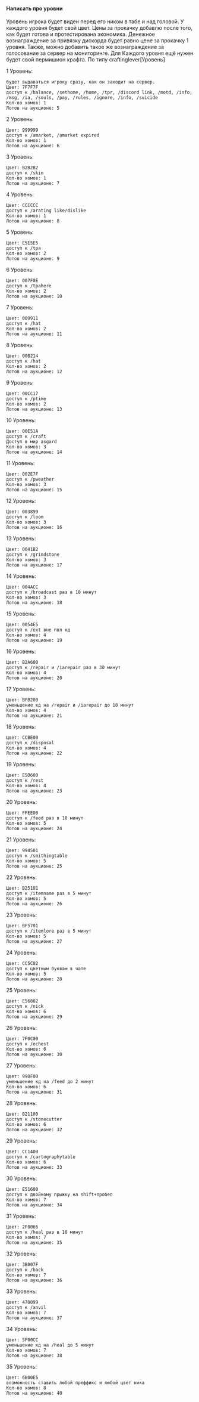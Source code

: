 #### Написать про уровни

Уровень игрока будет виден перед его ником в табе и над головой. У каждого уровня будет свой цвет. Цены за прокачку добавлю после того, как будет готова и протестирована экономика. Денежное вознаграждение за привязку дискорда будет равно цене за прокачку 1 уровня. Также, можно добавить такое же вознаграждение за голосование за сервер на мониторинге.
Для Каждого уровня ещё нужен будет свой пермишион крафта. По типу craftinglever[Уровень]

1  Уровень:

    будет выдаваться игроку сразу, как он заходит на сервер.
    Цвет: 7F7F7F
    доступ к /balance, /sethome, /home, /tpr, /discord link, /motd, /info, /msg, /ia, /souls, /pay, /rules, /ignore, /info, /suicide
    Кол-во хомов: 1
    Лотов на аукционе: 5
 
2  Уровень:

    Цвет: 999999
    доступ к /amarket, /amarket expired
    Кол-во хомов: 1
    Лотов на аукционе: 6

3  Уровень:

    Цвет: B2B2B2
    доступ к /skin
    Кол-во хомов: 1
    Лотов на аукционе: 7

4  Уровень:

    Цвет: CCCCCC
    доступ к /arating like/dislike
    Кол-во хомов: 1
    Лотов на аукционе: 8

5  Уровень:

    Цвет: E5E5E5
    доступ к /tpa
    Кол-во хомов: 2
    Лотов на аукционе: 9

6  Уровень:

    Цвет: 007F0E
    доступ к /tpahere
    Кол-во хомов: 2
    Лотов на аукционе: 10

7  Уровень:

    Цвет: 009911
    доступ к /hat
    Кол-во хомов: 2
    Лотов на аукционе: 11

8  Уровень:

    Цвет: 00B214
    доступ к /hat
    Кол-во хомов: 2
    Лотов на аукционе: 12

9  Уровень:

    Цвет: 00CC17
    доступ к /ptime
    Кол-во хомов: 2
    Лотов на аукционе: 13

10  Уровень:

    Цвет: 00E51A
    доступ к /craft
    Доступ в мир asgard
    Кол-во хомов: 3
    Лотов на аукционе: 14

11  Уровень:

    Цвет: 002E7F
    доступ к /pweather
    Кол-во хомов: 3
    Лотов на аукционе: 15

12  Уровень:

    Цвет: 003899
    доступ к /loom
    Кол-во хомов: 3
    Лотов на аукционе: 16

13 Уровень:

    Цвет: 0041B2
    доступ к /grindstone
    Кол-во хомов: 3
    Лотов на аукционе: 17

14 Уровень:

    Цвет: 004ACC
    доступ к /broadcast раз в 10 минут
    Кол-во хомов: 3
    Лотов на аукционе: 18

15 Уровень:

    Цвет: 0054E5
    доступ к /ext вне пвп кд
    Кол-во хомов: 4
    Лотов на аукционе: 19

16 Уровень:

    Цвет: B2A600
    доступ к /repair и /iarepair раз в 30 минут
    Кол-во хомов: 4
    Лотов на аукционе: 20

17 Уровень:

    Цвет: BFB200
    уменьшение кд на /repair и /iarepair до 10 минут
    Кол-во хомов: 4
    Лотов на аукционе: 21

18 Уровень:

    Цвет: CCBE00
    доступ к /disposal
    Кол-во хомов: 4
    Лотов на аукционе: 22

19 Уровень:

    Цвет: E5D600
    доступ к /rest
    Кол-во хомов: 4
    Лотов на аукционе: 23

20 Уровень:

    Цвет: FFEE00
    доступ к /feed раз в 10 минут
    Кол-во хомов: 5
    Лотов на аукционе: 24

21 Уровень:

    Цвет: 994501
    доступ к /smithingtable
    Кол-во хомов: 5
    Лотов на аукционе: 25

22 Уровень:

    Цвет: B25101
    доступ к /itemname раз в 5 минут
    Кол-во хомов: 5
    Лотов на аукционе: 26

23 Уровень:

    Цвет: BF5701
    доступ к /itemlore раз в 5 минут
    Кол-во хомов: 5
    Лотов на аукционе: 27

24 Уровень:

    Цвет: CC5C02
    доступ к цветным буквам в чате
    Кол-во хомов: 5
    Лотов на аукционе: 28

25 Уровень:

    Цвет: E56802
    доступ к /nick
    Кол-во хомов: 6
    Лотов на аукционе: 29

26 Уровень:

    Цвет: 7F0C00
    доступ к /echest
    Кол-во хомов: 6
    Лотов на аукционе: 30

27 Уровень:

    Цвет: 990F00
    уменьшение кд на /feed до 2 минут
    Кол-во хомов: 6
    Лотов на аукционе: 31

28 Уровень:

    Цвет: B21100
    доступ к /stonecutter
    Кол-во хомов: 6
    Лотов на аукционе: 32

29 Уровень:

    Цвет: CC1400
    доступ к /cartographytable
    Кол-во хомов: 6
    Лотов на аукционе: 33

30 Уровень:

    Цвет: E51600
    доступ к двойному прыжку на shift+пробел
    Кол-во хомов: 7
    Лотов на аукционе: 34

31 Уровень:

    Цвет: 2F0066
    доступ к /heal раз в 10 минут
    Кол-во хомов: 7
    Лотов на аукционе: 35

32 Уровень:

    Цвет: 3B007F
    доступ к /back
    Кол-во хомов: 7
    Лотов на аукционе: 36

33 Уровень:

    Цвет: 470099
    доступ к /anvil
    Кол-во хомов: 7
    Лотов на аукционе: 37

34 Уровень:

    Цвет: 5F00CC
    уменьшение кд на /heal до 5 минут
    Кол-во хомов: 7
    Лотов на аукционе: 38

35 Уровень:

    Цвет: 6B00E5
    возможность ставить любой преффикс и любой цвет ника
    Кол-во хомов: 8
    Лотов на аукционе: 40
